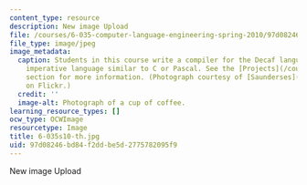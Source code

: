 ```yaml
---
content_type: resource
description: New image Upload
file: /courses/6-035-computer-language-engineering-spring-2010/97d08246bd84f2ddbe5d2775782095f9_6-035s10-th.jpg
file_type: image/jpeg
image_metadata:
  caption: Students in this course write a compiler for the Decaf language, a simple
    imperative language similar to C or Pascal. See the [Projects](/courses/6-035-computer-language-engineering-spring-2010/pages/projects/_index)
    section for more information. (Photograph courtesy of [Saunderses](http://www.flickr.com/photos/lausdeo/256306599/)
    on Flickr.)
  credit: ''
  image-alt: Photograph of a cup of coffee.
learning_resource_types: []
ocw_type: OCWImage
resourcetype: Image
title: 6-035s10-th.jpg
uid: 97d08246-bd84-f2dd-be5d-2775782095f9
---
```

New image Upload

